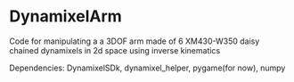 # DynamixelArm
Code for manipulating a a 3DOF arm made of 6 XM430-W350 daisy chained dynamixels in 2d space using inverse kinematics

Dependencies: DynamixelSDk, dynamixel_helper, pygame(for now), numpy 
